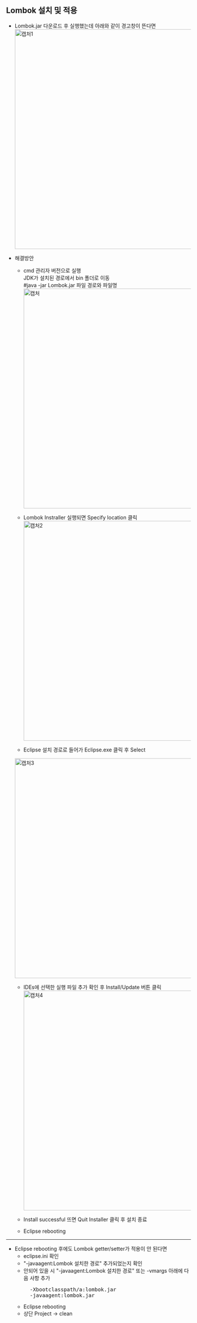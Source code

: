 ## Lombok 설치 및 적용

- Lombok.jar 다운로드 후 실행했는데 아래와 같이 경고창이 뜬다면   
  <img width="600" alt="캡처1" src="https://user-images.githubusercontent.com/114986832/216749865-b909c26e-9881-4857-9b7f-ed084abaa7ae.PNG">   
 
 - 해결방안   
   - cmd 관리자 버전으로 실행   
     JDK가 설치된 경로에서 bin 폴더로 이동   
     #java -jar Lombok.jar 파일 경로와 파일명   
     <img width="600" alt="캡처" src="https://user-images.githubusercontent.com/114986832/216750219-5030b2c1-07c9-49eb-a551-47b0eb6c1c15.PNG">   

   - Lombok Instraller 실행되면 Specify location 클릭   
     <img width="600" alt="캡처2" src="https://user-images.githubusercontent.com/114986832/216750240-f8c77fdf-e589-4658-975a-b40cdb5419ab.PNG">   

    - Eclipse 설치 경로로 들어가 Eclipse.exe 클릭 후 Select   
     <img width="600" alt="캡처3" src="https://user-images.githubusercontent.com/114986832/216750247-5a3c4e13-8496-4b3b-8b55-a1771b4eddc6.PNG">   
     
    - IDEs에 선택한 실행 파일 추가 확인 후 Install/Update 버튼 클릭   
      <img width="600" alt="캡처4" src="https://user-images.githubusercontent.com/114986832/216750306-2aca8f7d-b378-40e3-98bd-f2a7872de07f.PNG">   
      
    - Install successful 뜨면 Quit Installer 클릭 후 설치 종료
    - Eclipse rebooting

* * *

- Eclipse rebooting 후에도 Lombok getter/setter가 적용이 안 된다면   
  - eclipse.ini 확인   
  - "-javaagent:Lombok 설치한 경로" 추가되었는지 확인   
  - 안되어 있을 시 "-javaagent:Lombok 설치한 경로" 또는 -vmargs 아래에 다음 사항 추가
    <pre>
      -Xbootclasspath/a:lombok.jar
      -javaagent:lombok.jar
    </pre>
   - Eclipse rebooting   
   - 상단 Project → clean
